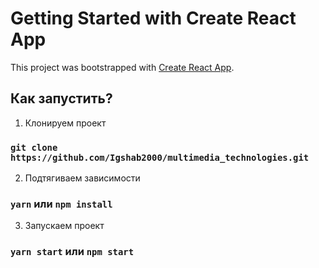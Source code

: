 # Getting Started with Create React App

This project was bootstrapped with [Create React App](https://github.com/facebook/create-react-app).

## Как запустить?

1) Клонируем проект 

### `git clone https://github.com/Igshab2000/multimedia_technologies.git`

2) Подтягиваем зависимости 

### `yarn` или `npm install`

3) Запускаем проект

### `yarn start` или `npm start`
